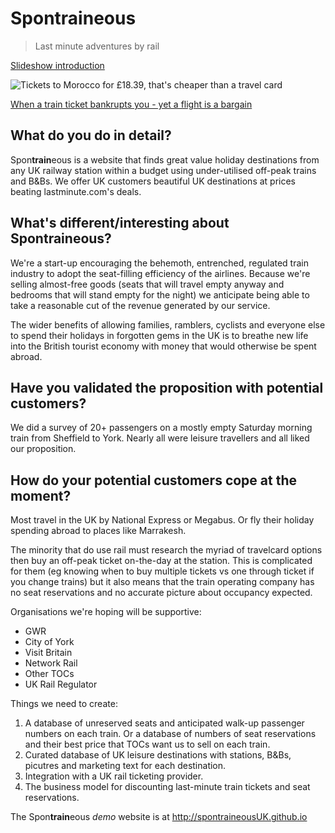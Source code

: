 # Spon**train**eous

>  Last minute adventures by rail

[Slideshow introduction](https://docs.google.com/presentation/d/1xuDF0ScnLx8p7V59JM6qRZuvDaLIYYs66_taR62aJFU/edit?usp=sharing)

![Tickets to Morocco for £18.39, that's cheaper than a travel card](https://www.facebook.com/photo/download/?fbid=10152869253464229)

[When a train ticket bankrupts you - yet a flight is a bargain](https://www.facebook.com/greenpeaceuk/posts/10152869253464229)

## What do you do in detail?

Spon**train**eous is a website that finds great value holiday destinations from any UK railway station within a budget using under-utilised off-peak trains and B&Bs. We offer UK customers beautiful UK destinations at prices beating lastminute.com's deals.

## What's different/interesting about Spon**train**eous?

We're a start-up encouraging the behemoth, entrenched, regulated train industry to adopt the seat-filling efficiency of the airlines. Because we're selling almost-free goods (seats that will travel empty anyway and bedrooms that will stand empty for the night) we anticipate being able to take a reasonable cut of the revenue generated by our service.

The wider benefits of allowing families, ramblers, cyclists and everyone else to spend their holidays in forgotten gems in the UK is to breathe new life into the British tourist economy with money that would otherwise be spent abroad.

## Have you validated the proposition with potential customers?

We did a survey of 20+ passengers on a mostly empty Saturday morning train from Sheffield to York. Nearly all were leisure travellers and all liked our proposition.

## How do your potential customers cope at the moment?

Most travel in the UK by National Express or Megabus. Or fly their holiday spending abroad to places like Marrakesh. 

The minority that do use rail must research the myriad of travelcard options then buy an off-peak ticket on-the-day at the station. This is complicated for them (eg knowing when to buy multiple tickets vs one through ticket if you change trains) but it also means that the train operating company has no seat reservations and no accurate picture about occupancy expected.


Organisations we're hoping will be supportive:

- GWR
- City of York
- Visit Britain
- Network Rail
- Other TOCs
- UK Rail Regulator

Things we need to create:

1. A database of unreserved seats and anticipated walk-up passenger numbers on each train. Or a database of numbers of seat reservations and their best price that TOCs want us to sell on each train.
2. Curated database of UK leisure destinations with stations, B&Bs, picutres and marketing text for each destination.
3. Integration with a UK rail ticketing provider.
4. The business model for discounting last-minute train tickets and seat reservations.

The Spon**train**eous *demo* website is at http://spontraineousUK.github.io
